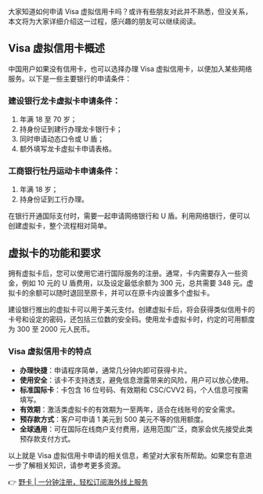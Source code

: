 大家知道如何申请 Visa 虚拟信用卡吗？或许有些朋友对此并不熟悉，但没关系，本文将为大家详细介绍这一过程，感兴趣的朋友可以继续阅读。

## Visa 虚拟信用卡概述

中国用户如果没有信用卡，也可以选择办理 Visa 虚拟信用卡，以便加入某些网络服务。以下是一些主要银行的申请条件：

### 建设银行龙卡虚拟卡申请条件：
1. 年满 18 至 70 岁；
2. 持身份证到建行办理龙卡银行卡；
3. 同时申请动态口令或 U 盾；
4. 额外填写龙卡虚拟卡申请表格。

### 工商银行牡丹运动卡申请条件：
1. 年满 18 岁；
2. 持身份证到工行办理。

在银行开通国际支付时，需要一起申请网络银行和 U 盾。利用网络银行，便可以创建虚拟卡，整个流程相对简单。

## 虚拟卡的功能和要求

拥有虚拟卡后，您可以使用它进行国际服务的注册。通常，卡内需要存入一些资金，例如 10 元的 U 盾费用，以及设定最低余额为 300 元，总共需要 348 元。虚拟卡的余额可以随时退回至原卡，并可以在原卡内设置多个虚拟卡。

建设银行推出的虚拟卡可以用于美元支付。创建虚拟卡后，将会获得类似信用卡的卡号和设定的密码，还包括三位数的安全码。使用龙卡虚拟卡时，约定的可用额度为 300 至 2000 元人民币。

### Visa 虚拟信用卡的特点
- **办理快捷**：申请程序简单，通常几分钟内即可获得卡片。
- **使用安全**：该卡不支持透支，避免信息泄露带来的风险，用户可以放心使用。
- **标准国际卡**：卡包含 16 位号码、有效期和 CSC/CVV2 码，个人信息可按需填写。
- **有效期**：激活类虚拟卡的有效期为一至两年，适合在线账号的安全需求。
- **预存款方式**：客户可申请 1 美元到 500 美元不等的信用额度。
- **全球通用**：可在国际在线商户支付费用，适用范围广泛，商家会优先接受此类预存款支付方式。

以上就是 Visa 虚拟信用卡申请的相关信息，希望对大家有所帮助。如果您有意进一步了解相关知识，请参考更多资源。

👉 [野卡 | 一分钟注册，轻松订阅海外线上服务](https://bit.ly/bewildcard)